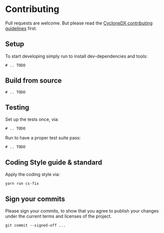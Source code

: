 # Contributing

Pull requests are welcome.
But please read the
[CycloneDX contributing guidelines](https://github.com/CycloneDX/.github/blob/master/CONTRIBUTING.md)
first.

## Setup

To start developing simply run to install dev-dependencies and tools:

```shell
# .. TODO 
```

## Build from source

```shell
# .. TODO 
```

## Testing

Set up the tests once, via:

```shell
# .. TODO 
```

Run to have a proper test suite pass:

```shell
# .. TODO 
```

## Coding Style guide & standard

Apply the coding style via:

```shell
yarn run cs-fix
```

## Sign your commits

Please sign your commits,
to show that you agree to publish your changes under the current terms and licenses of the project.

```shell
git commit --signed-off ...
```
